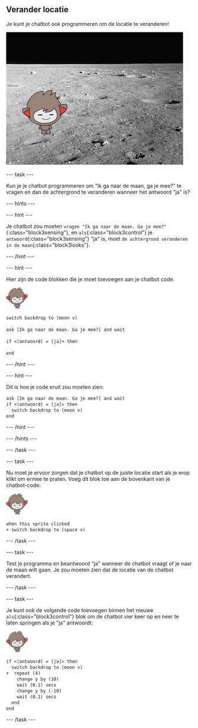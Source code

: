 ## Verander locatie

Je kunt je chatbot ook programmeren om de locatie te veranderen!

![Een veranderende achtergrond testen](images/chatbot-backdrop-moon.png)

--- task ---

Kun je je chatbot programmeren om "Ik ga naar de maan, ga je mee?" te vragen en dan de achtergrond te veranderen wanneer het antwoord "ja" is?

--- hints ---


--- hint ---

Je chatbot zou moeten `vragen "Ik ga naar de maan. Ga je mee?"`{:class="block3sensing"}, en `als`{:class="block3control"} je `antwoord`{:class="block3sensing"} "ja" is, moet `de achtergrond veranderen in de maan`{:class="block3looks"}.

--- /hint ---

--- hint ---

Hier zijn de code blokken die je moet toevoegen aan je chatbot code.

![nano sprite](images/nano-sprite.png)

```blocks3
switch backdrop to (moon v)

ask [Ik ga naar de maan. Ga je mee?] and wait

if <(antwoord) = [ja]> then

end
```

--- /hint ---

--- hint ---

Dit is hoe je code eruit zou moeten zien:

```blocks3
ask [Ik ga naar de maan. Ga je mee?] and wait
if <(antwoord) = [ja]> then 
  switch backdrop to (moon v)
end
```

--- /hint ---

--- /hints ---

--- /task ---

--- task ---

Nu moet je ervoor zorgen dat je chatbot op de juiste locatie start als je erop klikt om ermee te praten. Voeg dit blok toe aan de bovenkant van je chatbot-code:

![nano sprite](images/nano-sprite.png)

```blocks3
when this sprite clicked
+ switch backdrop to (space v)
```

--- /task ---

--- task ---

Test je programma en beantwoord "ja" wanneer de chatbot vraagt of je naar de maan wilt gaan. Je zou moeten zien dat de locatie van de chatbot verandert.

--- /task ---

--- task ---

Je kunt ook de volgende code toevoegen binnen het nieuwe `als`{:class="block3control"} blok om de chatbot vier keer op en neer te laten springen als je "ja" antwoordt:

![nano sprite](images/nano-sprite.png)

```blocks3
if <(antwoord) = [ja]> then 
  switch backdrop to (moon v)
+  repeat (4) 
    change y by (10)
    wait (0.1) secs
    change y by (-10)
    wait (0.1) secs
  end
end
```

--- /task ---